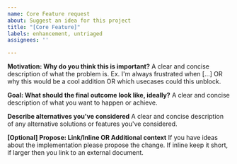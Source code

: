```yaml
---
name: Core Feature request
about: Suggest an idea for this project
title: "[Core Feature]"
labels: enhancement, untriaged
assignees: ''

---
```


**Motivation: Why do you think this is important?**
A clear and concise description of what the problem is. Ex. I'm always frustrated when [...] OR why this would be a cool addition OR which usecases could this unblock.

**Goal: What should the final outcome look like, ideally?**
A clear and concise description of what you want to happen or achieve.

**Describe alternatives you've considered**
A clear and concise description of any alternative solutions or features you've considered.

**[Optional] Propose: Link/Inline OR Additional context**
If you have ideas about the implementation please propose the change. If inline keep it short, if larger then you link to an external document.
